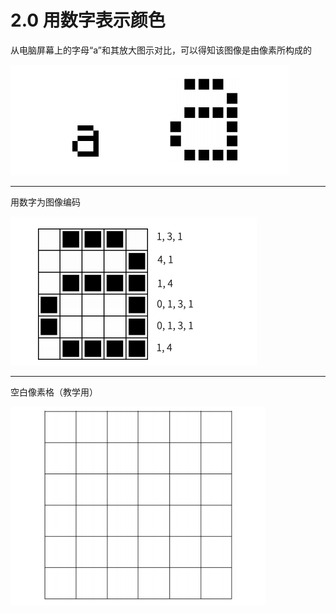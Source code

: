 # 2.0 用数字表示颜色

从电脑屏幕上的字母“a”和其放大图示对比，可以得知该图像是由像素所构成的

![](/img/act2img4.png)

---

用数字为图像编码

![](/img/act2img5.png)

---
空白像素格（教学用）

![](/img/act2img6.png)
